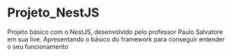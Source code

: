 # Projeto_NestJS
 Projeto básico com o NestJS, desenvolvido pelo professor Paulo Salvatore em sua live. Apresentando o básico do framework para conseguir entender o seu funcionamento
